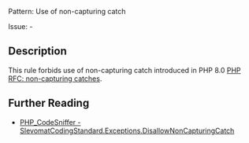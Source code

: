 Pattern: Use of non-capturing catch

Issue: -

## Description

This rule forbids use of non-capturing catch introduced in PHP 8.0 [PHP RFC: non-capturing catches](https://wiki.php.net/rfc/non-capturing_catches).

## Further Reading

* [PHP_CodeSniffer - SlevomatCodingStandard.Exceptions.DisallowNonCapturingCatch](https://github.com/slevomat/coding-standard/blob/master/doc/exceptions.md#slevomatcodingstandardexceptionsdisallownoncapturingcatch)